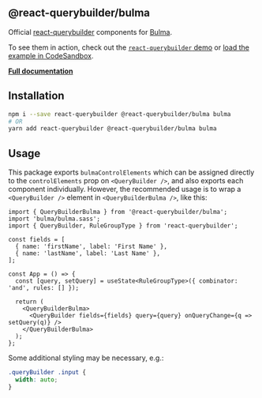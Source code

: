 ## @react-querybuilder/bulma

Official [react-querybuilder](https://npmjs.com/package/react-querybuilder) components for [Bulma](https://bulma.io/).

To see them in action, check out the [`react-querybuilder` demo](https://react-querybuilder.js.org/react-querybuilder/bulma) or [load the example in CodeSandbox](https://codesandbox.io/s/github/react-querybuilder/react-querybuilder/tree/main/examples/bulma).

**[Full documentation](https://react-querybuilder.js.org/)**

## Installation

```bash
npm i --save react-querybuilder @react-querybuilder/bulma bulma
# OR
yarn add react-querybuilder @react-querybuilder/bulma bulma
```

## Usage

This package exports `bulmaControlElements` which can be assigned directly to the `controlElements` prop on `<QueryBuilder />`, and also exports each component individually. However, the recommended usage is to wrap a `<QueryBuilder />` element in `<QueryBuilderBulma />`, like this:

```tsx
import { QueryBuilderBulma } from '@react-querybuilder/bulma';
import 'bulma/bulma.sass';
import { QueryBuilder, RuleGroupType } from 'react-querybuilder';

const fields = [
  { name: 'firstName', label: 'First Name' },
  { name: 'lastName', label: 'Last Name' },
];

const App = () => {
  const [query, setQuery] = useState<RuleGroupType>({ combinator: 'and', rules: [] });

  return (
    <QueryBuilderBulma>
      <QueryBuilder fields={fields} query={query} onQueryChange={q => setQuery(q)} />
    </QueryBuilderBulma>
  );
};
```

Some additional styling may be necessary, e.g.:

```css
.queryBuilder .input {
  width: auto;
}
```
